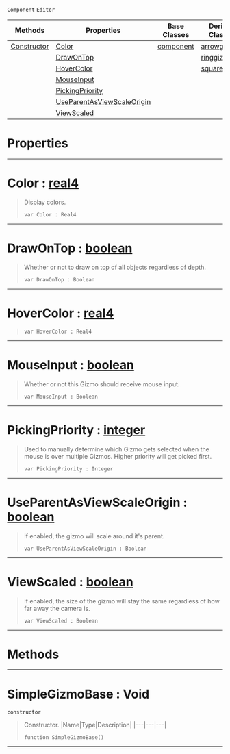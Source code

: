  `Component` `Editor`



|Methods|Properties|Base Classes|Derived Classes|
|---|---|---|---|
|[ Constructor](simplegizmobase.md#simplegizmobase-void)|[ Color](simplegizmobase.md#color-zilch-engine-docume)|[component](component.md)|[arrowgizmo](arrowgizmo.md)|
| |[ DrawOnTop](simplegizmobase.md#drawontop-zilch-engine-do)| |[ringgizmo](ringgizmo.md)|
| |[ HoverColor](simplegizmobase.md#hovercolor-zilch-engine-d)| |[squaregizmo](squaregizmo.md)|
| |[ MouseInput](simplegizmobase.md#mouseinput-zilch-engine-d)| | |
| |[ PickingPriority](simplegizmobase.md#pickingpriority-zilch-eng)| | |
| |[ UseParentAsViewScaleOrigin](simplegizmobase.md#useparentasviewscaleorig)| | |
| |[ ViewScaled](simplegizmobase.md#viewscaled-zilch-engine-d)| | |


 #  Properties


---  
 #  Color : [real4](../nada_base_types/real4.md)

> Display colors.
> ```TS:Nada
> var Color : Real4


---  
 #  DrawOnTop : [boolean](../nada_base_types/boolean.md)

> Whether or not to draw on top of all objects regardless of depth.
> ```TS:Nada
> var DrawOnTop : Boolean


---  
 #  HoverColor : [real4](../nada_base_types/real4.md)

> 
> ```TS:Nada
> var HoverColor : Real4


---  
 #  MouseInput : [boolean](../nada_base_types/boolean.md)

> Whether or not this Gizmo should receive mouse input.
> ```TS:Nada
> var MouseInput : Boolean


---  
 #  PickingPriority : [integer](../nada_base_types/integer.md)

> Used to manually determine which Gizmo gets selected when the mouse is over multiple Gizmos. Higher priority will get picked first.
> ```TS:Nada
> var PickingPriority : Integer


---  
 #  UseParentAsViewScaleOrigin : [boolean](../nada_base_types/boolean.md)

> If enabled, the gizmo will scale around it's parent.
> ```TS:Nada
> var UseParentAsViewScaleOrigin : Boolean


---  
 #  ViewScaled : [boolean](../nada_base_types/boolean.md)

> If enabled, the size of the gizmo will stay the same regardless of how far away the camera is.
> ```TS:Nada
> var ViewScaled : Boolean


---  
 #  Methods


---  
 #  SimpleGizmoBase : Void

 `constructor`

> Constructor.
> |Name|Type|Description|
> |---|---|---|
> ```TS:Nada
> function SimpleGizmoBase()
> ``` 


---  
 

 